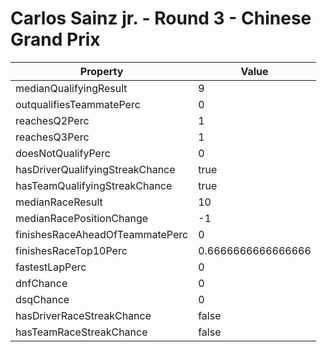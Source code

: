 # Carlos Sainz jr. - Round 3 - Chinese Grand Prix
Property | Value
--- | ---
medianQualifyingResult | 9
outqualifiesTeammatePerc | 0
reachesQ2Perc | 1
reachesQ3Perc | 1
doesNotQualifyPerc | 0
hasDriverQualifyingStreakChance | true
hasTeamQualifyingStreakChance | true
medianRaceResult | 10
medianRacePositionChange | -1
finishesRaceAheadOfTeammatePerc | 0
finishesRaceTop10Perc | 0.6666666666666666
fastestLapPerc | 0
dnfChance | 0
dsqChance | 0
hasDriverRaceStreakChance | false
hasTeamRaceStreakChance | false
